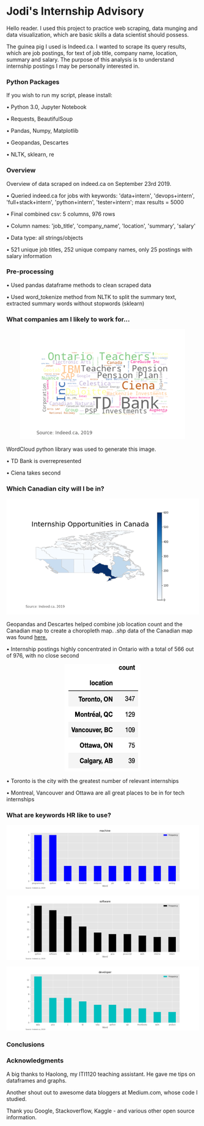 # Jodi's Internship Advisory

Hello reader. I used this project to practice web scraping, data munging and data visualization, which are basic skills a data scientist should possess.

The guinea pig I used is Indeed.ca. I wanted to scrape its query results, which are job postings, for text of job title, company name, location, summary and salary. The purpose of this analysis is to understand internship postings I may be personally interested in.


### Python Packages

If you wish to run my script, please install:

• Python 3.0, Jupyter Notebook

• Requests, BeautifulSoup

• Pandas, Numpy, Matplotlib

• Geopandas, Descartes

• NLTK, sklearn, re


### Overview

Overview of data scraped on indeed.ca on September 23rd 2019.

• Queried indeed.ca for jobs with keywords: 'data+intern', 'devops+intern', 'full+stack+intern', 'python+intern', 'tester+intern'; max results = 5000

• Final combined csv: 5 columns, 976 rows

• Column names: 'job_title', 'company_name', 'location', 'summary', 'salary'

• Data type: all strings/objects

• 521 unique job titles, 252 unique company names, only 25 postings with salary information

### Pre-processing

• Used pandas dataframe methods to clean scraped data

• Used word_tokenize method from NLTK to split the summary text, extracted summary words without stopwords (sklearn)

### What companies am I likely to work for...

<p align="center"> 
<img src="/images/company_wordcloud.png">
</p>

WordCloud python library was used to generate this image.

• TD Bank is overrepresented

• Ciena takes second

### Which Canadian city will I be in?

<p align="center"> 
<img src="/images/location_choropleth.png">
</p>

Geopandas and Descartes helped combine job location count and the Canadian map to create a choropleth map.
.shp data of the Canadian map was found [here.](https://www.sciencebase.gov/catalog/item/5ab555c6e4b081f61ab78093)

• Internship postings highly concentrated in Ontario with a total of 566 out of 976, with no close second

<p align="center"> 
<img src="/images/top_cities.png" width="200" height="280">
</p>

• Toronto is the city with the greatest number of relevant internships

• Montreal, Vancouver and Ottawa are all great places to be in for tech internships

### What are keywords HR like to use?

<p align="center"> 
<img src="/test_csvs/test_pngs/machine.png">
</p>

<p align="center"> 
<img src="/test_csvs/test_pngs/software.png">
</p>

<p align="center"> 
<img src="/test_csvs/test_pngs/developer.png">
</p>

### Conclusions

### Acknowledgments

A big thanks to Haolong, my ITI1120 teaching assistant. He gave me tips on dataframes and graphs.

Another shout out to awesome data bloggers at Medium.com, whose code I studied.

Thank you Google, Stackoverflow, Kaggle - and various other open source information.
